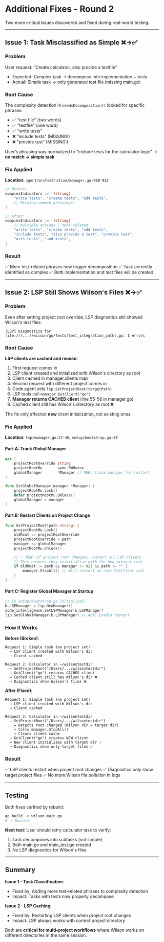 # Additional Fixes - Round 2

Two more critical issues discovered and fixed during real-world testing.

---

## Issue 1: Task Misclassified as Simple ❌→✅

### Problem
User request: "Create calculator, also provide a testfile"
- Expected: Complex task → decompose into implementation + tests
- Actual: Simple task → only generated test file (missing main.go)

### Root Cause
The complexity detection in `needsDecomposition()` looked for specific phrases:
- ✅ "test file" (two words)
- ✅ "testfile" (one word)
- ✅ "write tests"
- ❌ "include tests" (MISSING!)
- ❌ "provide test" (MISSING!)

User's phrasing was normalized to "Include tests for the calculator logic" → **no match → simple task**

### Fix Applied
**Location**: `agent/orchestration/manager.go:910-912`

```go
// Before:
complexIndicators := []string{
    "write tests", "create tests", "add tests",
    // Missing common phrasings!
}

// After:
complexIndicators := []string{
    // Multiple actions - test-related
    "write tests", "create tests", "add tests",
    "include tests", "also provide a test", "provide test",
    "with tests", "and tests",
}
```

### Result
✅ More test-related phrases now trigger decomposition
✅ Task correctly identified as complex
✅ Both implementation and test files will be created

---

## Issue 2: LSP Still Shows Wilson's Files ❌→✅

### Problem
Even after setting project root override, LSP diagnostics still showed Wilson's test files:
```
[LSP] Diagnostics for file:///...//wilson/go/tests/test_integration_paths.go: 1 errors
```

### Root Cause

**LSP clients are cached and reused**:

1. First request comes in
2. LSP client created and initialized with Wilson's directory as root
3. Client cached in manager.clients map
4. Second request with different project comes in
5. Code agent sets `lsp.SetProjectRoot(targetPath)`
6. LSP tools call `manager.GetClient("go")`
7. **Manager returns CACHED client** (line 55-56 in manager.go)
8. Cached client still has Wilson's directory as root ❌

The fix only affected **new** client initialization, not existing ones.

### Fix Applied

**Location**: `lsp/manager.go:27-40`, `setup/bootstrap.go:39`

#### Part A: Track Global Manager
```go
var (
    projectRootOverride string
    projectRootMu       sync.RWMutex
    globalManager       *Manager // NEW: Track manager for restart
)

func SetGlobalManager(manager *Manager) {
    projectRootMu.Lock()
    defer projectRootMu.Unlock()
    globalManager = manager
}
```

#### Part B: Restart Clients on Project Change
```go
func SetProjectRoot(path string) {
    projectRootMu.Lock()
    oldRoot := projectRootOverride
    projectRootOverride = path
    manager := globalManager
    projectRootMu.Unlock()

    // ✅ NEW: If project root changed, restart all LSP clients
    // This ensures they reinitialize with the new project root
    if oldRoot != path && manager != nil && path != "" {
        manager.StopAll() // Will restart on next GetClient call
    }
}
```

#### Part C: Register Global Manager at Startup
```go
// In setup/bootstrap.go Initialize()
b.LSPManager = lsp.NewManager()
code_intelligence.SetLSPManager(b.LSPManager)
lsp.SetGlobalManager(b.LSPManager) // NEW: Enable restart
```

### How It Works

**Before (Broken)**:
```
Request 1: Simple task (no project set)
  → LSP client created with Wilson's dir
  → Client cached

Request 2: Calculator in ~/wilsontestdir
  → SetProjectRoot("/Users/.../wilsontestdir")
  → GetClient("go") returns CACHED client
  → Cached client still has Wilson's dir ❌
  → Diagnostics show Wilson's files ❌
```

**After (Fixed)**:
```
Request 1: Simple task (no project set)
  → LSP client created with Wilson's dir
  → Client cached

Request 2: Calculator in ~/wilsontestdir
  → SetProjectRoot("/Users/.../wilsontestdir")
    → Detects root changed (Wilson dir → target dir)
    → Calls manager.StopAll()
    → Clears client cache
  → GetClient("go") creates NEW client
  → New client initializes with target dir ✅
  → Diagnostics show only target files ✅
```

### Result
✅ LSP clients restart when project root changes
✅ Diagnostics only show target project files
✅ No more Wilson file pollution in logs

---

## Testing

Both fixes verified by rebuild:
```bash
go build -o wilson main.go
# ✅ Success
```

**Next test**: User should retry calculator task to verify:
1. Task decomposes into subtasks (not simple)
2. Both main.go and main_test.go created
3. No LSP diagnostics for Wilson's files

---

## Summary

**Issue 1 - Task Classification**:
- Fixed by: Adding more test-related phrases to complexity detection
- Impact: Tasks with tests now properly decompose

**Issue 2 - LSP Caching**:
- Fixed by: Restarting LSP clients when project root changes
- Impact: LSP always works with correct project directory

Both are **critical for multi-project workflows** where Wilson works on different directories in the same session.
